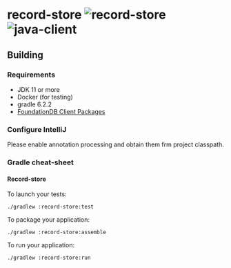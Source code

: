 # record-store ![record-store](https://github.com/PierreZ/record-store/workflows/record-store/badge.svg?branch=master) ![java-client](https://github.com/PierreZ/record-store/workflows/java-client/badge.svg?branch=master)

## Building

### Requirements

* JDK 11 or more
* Docker (for testing)
* gradle 6.2.2
* [FoundationDB Client Packages](https://www.foundationdb.org/download/)

### Configure IntelliJ

Please enable annotation processing and obtain them frm project classpath.

### Gradle cheat-sheet

#### Record-store

To launch your tests:
```
./gradlew :record-store:test
```

To package your application:
```
./gradlew :record-store:assemble
```

To run your application:
```
./gradlew :record-store:run
```

